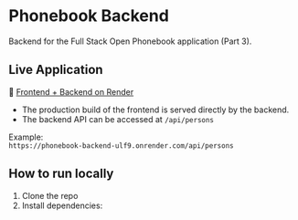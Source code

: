 # Phonebook Backend

Backend for the Full Stack Open Phonebook application (Part 3).

## Live Application

🔗 [Frontend + Backend on Render](https://phonebook-backend-ulf9.onrender.com)

- The production build of the frontend is served directly by the backend.
- The backend API can be accessed at `/api/persons`

Example:  
`https://phonebook-backend-ulf9.onrender.com/api/persons`

## How to run locally

1. Clone the repo
2. Install dependencies:

